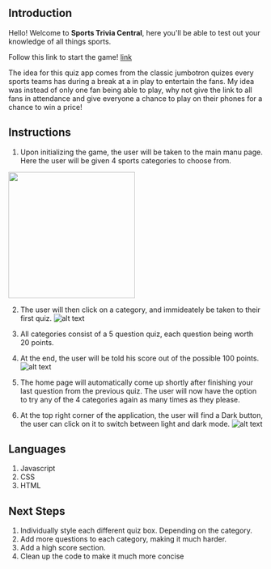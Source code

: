 ## **Introduction**
Hello! Welcome to <strong>Sports Trivia Central</strong>, here you'll be able to test out your knowledge of all things sports.

Follow this link to start the game! [link](https://victorssportstrivia.netlify.app/)

The idea for this quiz app comes from the classic jumbotron quizes every sports teams has during a break at a in play to entertain the fans. My idea was instead of only one fan being able to play, why not give the link to all fans in attendance and give everyone a chance to play on their phones for a chance to win a price!


## **Instructions**

1. Upon initializing the game, the user will be taken to the main manu page. Here the user will be given 4 sports categories to choose from.

<img src="https://imgur.com/U7jBaY4" width=250px>

2. The user will then click on a category, and immideately be taken to their first quiz.
![alt text](https://imgur.com/u83uypQ)

3. All categories consist of a 5 question quiz, each question being worth 20 points. 

4. At the end, the user will be told his score out of the possible 100 points. 
![alt text](https://imgur.com/u83uypQ)

5. The home page will automatically come up shortly after finishing your last question from the previous quiz. The user will now have the option to try any of the 4 categories again as many times as they please.

6. At the top right corner of the application, the user will find a Dark button, the user can click on it to switch between light and dark mode.
![alt text](https://imgur.com/OxJUIlP)

## **Languages**
1. Javascript 
2. CSS 
3. HTML

## **Next Steps**
1. Individually style each different quiz box. Depending on the category.
2. Add more questions to each category, making it much harder.
3. Add a high score section.
4. Clean up the code to make it much more concise

